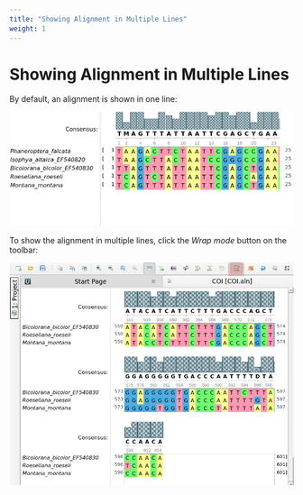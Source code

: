 ```yaml
---
title: "Showing Alignment in Multiple Lines"
weight: 1
---
```



# Showing Alignment in Multiple Lines

By default, an alignment is shown in one line:


![](/images/88080423/88080425.bmp)

To show the alignment in multiple lines, click the _Wrap mode_ button on the toolbar:


![](/images/88080423/88080426.png)
